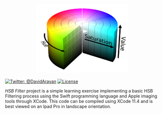 <h3 align="center">
  <img src="Graphics/icon.png?raw=true" alt="HSBFilter Logo" width="300">
</h3>

[![Twitter: @DavidArayan](https://img.shields.io/badge/contact-DavidArayan-blue.svg?style=flat)](https://twitter.com/DavidArayan)
[![License](https://img.shields.io/badge/license-MIT-orange.svg?style=flat)](LICENSE)

_HSB Filter_ project is a simple learning exercise implementing a basic HSB Filtering process using the Swift programming language and Apple imaging tools through XCode. This code can be compiled using XCode 11.4 and is best viewed on an Ipad Pro in landscape orientation.
